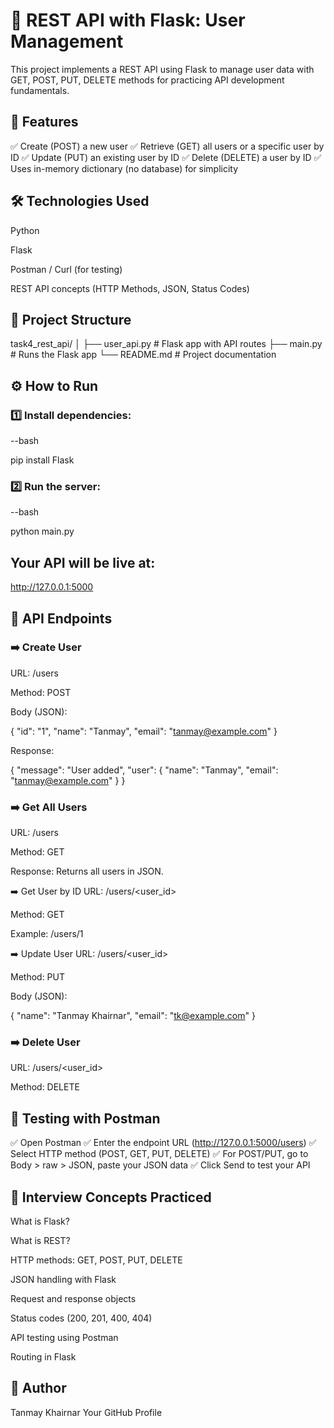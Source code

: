 # 📘 REST API with Flask: User Management
This project implements a REST API using Flask to manage user data with GET, POST, PUT, DELETE methods for practicing API development fundamentals.

## 🚀 Features
✅ Create (POST) a new user
✅ Retrieve (GET) all users or a specific user by ID
✅ Update (PUT) an existing user by ID
✅ Delete (DELETE) a user by ID
✅ Uses in-memory dictionary (no database) for simplicity

## 🛠 Technologies Used
Python

Flask

Postman / Curl (for testing)

REST API concepts (HTTP Methods, JSON, Status Codes)

## 📂 Project Structure

task4_rest_api/
│
├── user_api.py          # Flask app with API routes
├── main.py              # Runs the Flask app
└── README.md            # Project documentation

## ⚙️ How to Run

### 1️⃣ Install dependencies:
--bash

pip install Flask

### 2️⃣ Run the server:

--bash

python main.py

## Your API will be live at:

http://127.0.0.1:5000

## 📌 API Endpoints

### ➡️ Create User
URL: /users

Method: POST

Body (JSON):


{
  "id": "1",
  "name": "Tanmay",
  "email": "tanmay@example.com"
}

Response:


{
  "message": "User added",
  "user": {
    "name": "Tanmay",
    "email": "tanmay@example.com"
  }
}

### ➡️ Get All Users
URL: /users

Method: GET

Response: Returns all users in JSON.

➡️ Get User by ID
URL: /users/<user_id>

Method: GET

Example: /users/1

➡️ Update User
URL: /users/<user_id>

Method: PUT

Body (JSON):

{
  "name": "Tanmay Khairnar",
  "email": "tk@example.com"
}


### ➡️ Delete User
URL: /users/<user_id>

Method: DELETE

## 🧪 Testing with Postman
✅ Open Postman
✅ Enter the endpoint URL (http://127.0.0.1:5000/users)
✅ Select HTTP method (POST, GET, PUT, DELETE)
✅ For POST/PUT, go to Body > raw > JSON, paste your JSON data
✅ Click Send to test your API

## 📖 Interview Concepts Practiced
What is Flask?

What is REST?

HTTP methods: GET, POST, PUT, DELETE

JSON handling with Flask

Request and response objects

Status codes (200, 201, 400, 404)

API testing using Postman

Routing in Flask



## 🙌 Author
Tanmay Khairnar
Your GitHub Profile

